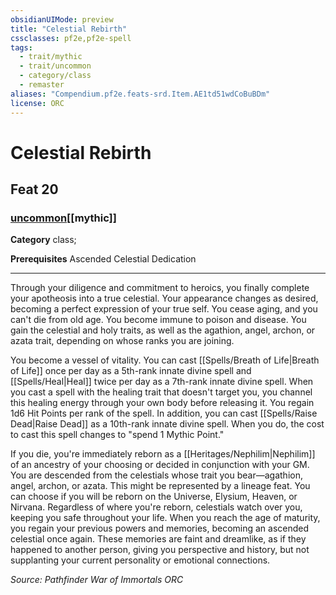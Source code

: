 ```yaml
---
obsidianUIMode: preview
title: "Celestial Rebirth"
cssclasses: pf2e,pf2e-spell
tags:
  - trait/mythic
  - trait/uncommon
  - category/class
  - remaster
aliases: "Compendium.pf2e.feats-srd.Item.AE1td51wdCoBuBDm"
license: ORC
---
```

# Celestial Rebirth
## Feat 20
### [uncommon](uncommon "Uncommon Rarity Trait")[[mythic]]

**Category** class; 



**Prerequisites** Ascended Celestial Dedication
* * *
Through your diligence and commitment to heroics, you finally complete your apotheosis into a true celestial. Your appearance changes as desired, becoming a perfect expression of your true self. You cease aging, and you can't die from old age. You become immune to poison and disease. You gain the celestial and holy traits, as well as the agathion, angel, archon, or azata trait, depending on whose ranks you are joining.

You become a vessel of vitality. You can cast [[Spells/Breath of Life|Breath of Life]] once per day as a 5th-rank innate divine spell and [[Spells/Heal|Heal]] twice per day as a 7th-rank innate divine spell. When you cast a spell with the healing trait that doesn't target you, you channel this healing energy through your own body before releasing it. You regain 1d6 Hit Points per rank of the spell. In addition, you can cast [[Spells/Raise Dead|Raise Dead]] as a 10th-rank innate divine spell. When you do, the cost to cast this spell changes to "spend 1 Mythic Point."

If you die, you're immediately reborn as a [[Heritages/Nephilim|Nephilim]] of an ancestry of your choosing or decided in conjunction with your GM. You are descended from the celestials whose trait you bear—agathion, angel, archon, or azata. This might be represented by a lineage feat. You can choose if you will be reborn on the Universe, Elysium, Heaven, or Nirvana. Regardless of where you're reborn, celestials watch over you, keeping you safe throughout your life. When you reach the age of maturity, you regain your previous powers and memories, becoming an ascended celestial once again. These memories are faint and dreamlike, as if they happened to another person, giving you perspective and history, but not supplanting your current personality or emotional connections.

*Source: Pathfinder War of Immortals*
*ORC*